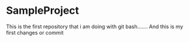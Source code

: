 # SampleProject
This is the first repository that i am doing with git bash.......
And this is my first changes or commit
